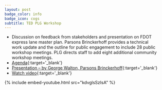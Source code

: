 ```yaml
---
layout: post
badge_color: info
badge_icon: cogs
subtitle: TED PLG Workshop
---
```


* Discussion on feedback from stakeholders and presentation on FDOT express lane master plan. Parsons Brinckerhoff provides a technical work update and the outline for public engagement to include 28 public workshop meetings. PLG directs staff to add eight additional community workshop meetings.
* [Agenda](http://www.hillsboroughcounty.org/DocumentCenter/View/14327){:target='_blank'}
* [Presentation – by George Walton, Parsons Brinckerhoff](http://www.hillsboroughcounty.org/DocumentCenter/View/14330){:target='_blank'}
* [Watch video](http://65.49.32.144/Hillsborough/3057a3f2-a609-4545-8e27-afe290fdbaff/Trans_Econ_Dev_WS_1_14_2015/presentation_file/mgpresenter.html?Stream=low){:target='_blank'}

{% include embed-youtube.html src="kdvglsSzIsA" %}
